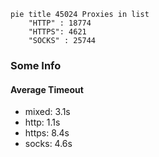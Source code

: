 
```mermaid
pie title 45024 Proxies in list
    "HTTP" : 18774
    "HTTPS": 4621
    "SOCKS" : 25744
```

### Some Info
#### Average Timeout

- mixed: 3.1s
- http: 1.1s
- https: 8.4s
- socks: 4.6s